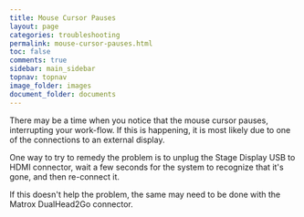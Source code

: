 ```yaml
---
title: Mouse Cursor Pauses
layout: page
categories: troubleshooting
permalink: mouse-cursor-pauses.html
toc: false
comments: true
sidebar: main_sidebar
topnav: topnav
image_folder: images
document_folder: documents
---
```


There may be a time when you notice that the mouse cursor pauses, interrupting your work-flow.  If this is happening, it is most likely due to one of the connections to an external display.

One way to try to remedy the problem is to unplug the Stage Display USB to HDMI connector, wait a few seconds for the system to recognize that it's gone, and then re-connect it.

If this doesn't help the problem, the same may need to be done with the Matrox DualHead2Go connector.